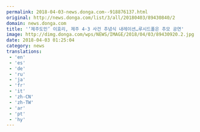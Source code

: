 ```yaml
---
permalink: 2018-04-03-news.donga.com--918876137.html
original: http://news.donga.com/list/3/all/20180403/89430840/2
domain: news.donga.com
title: '‘제주도민’ 이효리, 제주 4·3 사건 추념식 내레이션…루시드폴은 추모 공연'
image: http://dimg.donga.com/wps/NEWS/IMAGE/2018/04/03/89430920.2.jpg
date: 2018-04-03 01:25:04
category: news
translations: 
 - 'en'
 - 'es'
 - 'de'
 - 'ru'
 - 'ja'
 - 'fr'
 - 'it'
 - 'zh-CN'
 - 'zh-TW'
 - 'ar'
 - 'pt'
 - 'hy'
---
```


